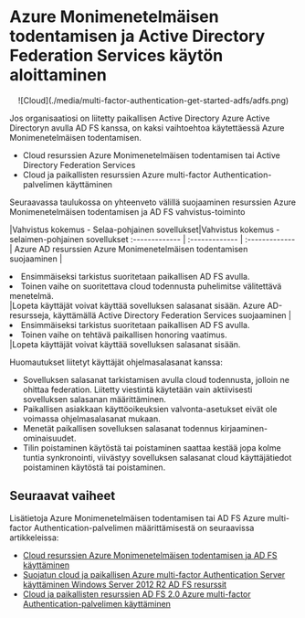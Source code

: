 <properties
    pageTitle="Azure MFA ja AD FS | Microsoft Azure"
    description="Tämä on Azure multi-factor authentication sivu, jossa kerrotaan, miten Azure MFA ja AD FS: N käytön aloittaminen."
    services="multi-factor-authentication"
    documentationCenter=""
    authors="kgremban"
    manager="femila"
    editor="yossib"/>

<tags
    ms.service="multi-factor-authentication"
    ms.workload="identity"
    ms.tgt_pltfrm="na"
    ms.devlang="na" ms.topic="get-started-article"
    ms.date="10/17/2016"
    ms.author="kgremban"/>

# <a name="getting-started-with-azure-multi-factor-authentication-and-active-directory-federation-services"></a>Azure Monimenetelmäisen todentamisen ja Active Directory Federation Services käytön aloittaminen



<center>![Cloud](./media/multi-factor-authentication-get-started-adfs/adfs.png)</center>

Jos organisaatiosi on liitetty paikallisen Active Directory Azure Active Directoryn avulla AD FS kanssa, on kaksi vaihtoehtoa käytettäessä Azure Monimenetelmäisen todentamisen.

- Cloud resurssien Azure Monimenetelmäisen todentamisen tai Active Directory Federation Services
- Cloud ja paikallisten resurssien Azure multi-factor Authentication-palvelimen käyttäminen

Seuraavassa taulukossa on yhteenveto välillä suojaaminen resurssien Azure Monimenetelmäisen todentamisen ja AD FS vahvistus-toiminto

|Vahvistus kokemus - Selaa-pohjainen sovellukset|Vahvistus kokemus - selaimen-pohjainen sovellukset
:------------- | :------------- | :------------- |
Azure AD resurssien Azure Monimenetelmäisen todentamisen suojaaminen |<li>Ensimmäiseksi tarkistus suoritetaan paikallisen AD FS avulla.</li> <li>Toinen vaihe on suoritettava cloud todennusta puhelimitse välitettävä menetelmä.</li>|Lopeta käyttäjät voivat käyttää sovelluksen salasanat sisään.
Azure AD-resursseja, käyttämällä Active Directory Federation Services suojaaminen |<li>Ensimmäiseksi tarkistus suoritetaan paikallisen AD FS avulla.</li><li>Toinen vaihe on tehtävä paikallisen honoring vaatimus.</li>|Lopeta käyttäjät voivat käyttää sovelluksen salasanat sisään.

Huomautukset liitetyt käyttäjät ohjelmasalasanat kanssa:

- Sovelluksen salasanat tarkistamisen avulla cloud todennusta, jolloin ne ohittaa federation. Liitetty viestintä käytetään vain aktiivisesti sovelluksen salasanan määrittäminen.
- Paikallisen asiakkaan käyttöoikeuksien valvonta-asetukset eivät ole voimassa ohjelmasalasanat mukaan.
- Menetät paikallisen sovelluksen salasanat todennus kirjaaminen-ominaisuudet.
- Tilin poistaminen käytöstä tai poistaminen saattaa kestää jopa kolme tuntia synkronointi, viivästyy sovelluksen salasanat cloud käyttäjätiedot poistaminen käytöstä tai poistaminen.

## <a name="next-steps"></a>Seuraavat vaiheet

Lisätietoja Azure Monimenetelmäisen todentamisen tai AD FS Azure multi-factor Authentication-palvelimen määrittämisestä on seuraavissa artikkeleissa:

- [Cloud resurssien Azure Monimenetelmäisen todentamisen ja AD FS käyttäminen](multi-factor-authentication-get-started-adfs-cloud.md)
- [Suojatun cloud ja paikallisen Azure multi-factor Authentication Server käyttäminen Windows Server 2012 R2 AD FS resurssit](multi-factor-authentication-get-started-adfs-w2k12.md)
- [Cloud ja paikallisten resurssien AD FS 2.0 Azure multi-factor Authentication-palvelimen käyttäminen](multi-factor-authentication-get-started-adfs-adfs2.md)

